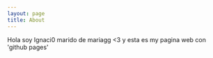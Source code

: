 ```yaml
---
layout: page
title: About
---
```


Hola soy Ignaci0 marido de mariagg <3  y esta es my pagina web con 'github pages'
